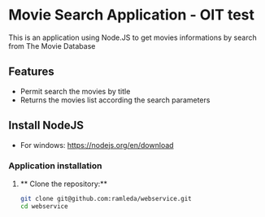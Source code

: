 # Movie Search Application - OIT test

This is an application using Node.JS to get movies informations by search from The Movie Database

## Features

- Permit search the movies by title
- Returns the movies list according the search parameters

## Install NodeJS
- For windows: https://nodejs.org/en/download

### Application installation

1. ** Clone the repository:**

   ```bash
   git clone git@github.com:ramleda/webservice.git
   cd webservice